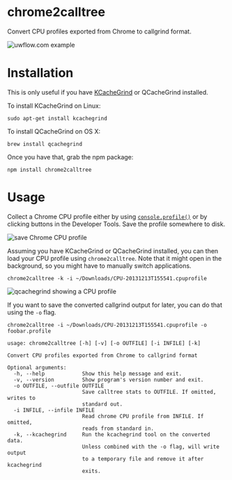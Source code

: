 # chrome2calltree

Convert CPU profiles exported from Chrome to callgrind format.

![uwflow.com example](http://i.imgur.com/yWHKvzQ.png)

# Installation

This is only useful if you have [KCacheGrind][1] or QCacheGrind installed.

To install KCacheGrind on Linux:

```
sudo apt-get install kcachegrind
```

To install QCacheGrind on OS X:

```
brew install qcachegrind
```

Once you have that, grab the npm package:

```
npm install chrome2calltree
```

# Usage

Collect a Chrome CPU profile either by using [`console.profile()`][2] or by 
clicking buttons in the Developer Tools. Save the profile somewhere to disk.

![save Chrome CPU profile](http://i.imgur.com/eoiOesw.png)

Assuming you have KCacheGrind or QCacheGrind installed, you can then load your 
CPU profile using `chrome2calltree`. Note that it might open in the background, 
so you might have to manually switch applications.

```
chrome2calltree -k -i ~/Downloads/CPU-20131213T155541.cpuprofile
```

![qcachegrind showing a CPU profile](http://i.imgur.com/yaGMJNA.png)

If you want to save the converted callgrind output for later, you can do that 
using the `-o` flag.

```
chrome2calltree -i ~/Downloads/CPU-20131213T155541.cpuprofile -o foobar.profile
```

```
usage: chrome2calltree [-h] [-v] [-o OUTFILE] [-i INFILE] [-k]

Convert CPU profiles exported from Chrome to callgrind format

Optional arguments:
  -h, --help            Show this help message and exit.
  -v, --version         Show program's version number and exit.
  -o OUTFILE, --outfile OUTFILE
                        Save calltree stats to OUTFILE. If omitted, writes to
                        standard out.
  -i INFILE, --infile INFILE
                        Read chrome CPU profile from INFILE. If omitted,
                        reads from standard in.
  -k, --kcachegrind     Run the kcachegrind tool on the converted data.
                        Unless combined with the -o flag, will write output
                        to a temporary file and remove it after kcachegrind
                        exits.
```

[1]: http://kcachegrind.sourceforge.net/html/Download.html
[2]: https://developers.google.com/chrome-developer-tools/docs/console-api#consoleprofilelabel
